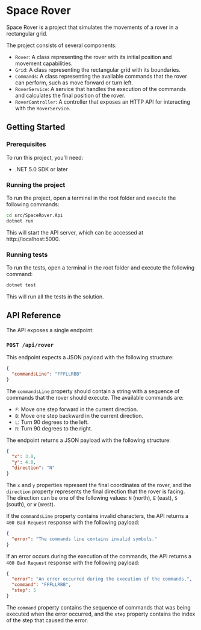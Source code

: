 # Space Rover

Space Rover is a project that simulates the movements of a rover in a rectangular grid.

The project consists of several components:

- `Rover`: A class representing the rover with its initial position and movement capabilities.
- `Grid`: A class representing the rectangular grid with its boundaries.
- `Commands`: A class representing the available commands that the rover can perform, such as move forward or turn left.
- `RoverService`: A service that handles the execution of the commands and calculates the final position of the rover.
- `RoverController`: A controller that exposes an HTTP API for interacting with the `RoverService`.

## Getting Started

### Prerequisites

To run this project, you'll need:

- .NET 5.0 SDK or later

### Running the project

To run the project, open a terminal in the root folder and execute the following commands:

```sh
cd src/SpaceRover.Api
dotnet run
```

This will start the API server, which can be accessed at http://localhost:5000.

### Running tests

To run the tests, open a terminal in the root folder and execute the following command:

```sh
dotnet test
```

This will run all the tests in the solution.

## API Reference

The API exposes a single endpoint:

### `POST /api/rover`

This endpoint expects a JSON payload with the following structure:

```json
{
  "commandsLine": "FFFLLRBB"
}
```

The `commandsLine` property should contain a string with a sequence of commands that the rover should execute. The available commands are:

- `F`: Move one step forward in the current direction.
- `B`: Move one step backward in the current direction.
- `L`: Turn 90 degrees to the left.
- `R`: Turn 90 degrees to the right.

The endpoint returns a JSON payload with the following structure:

```json
{
  "x": 3.0,
  "y": 4.0,
  "direction": "N"
}
```

The `x` and `y` properties represent the final coordinates of the rover, and the `direction` property represents the final direction that the rover is facing. The direction can be one of the following values: `N` (north), `E` (east), `S` (south), or `W` (west).

If the `commandsLine` property contains invalid characters, the API returns a `400 Bad Request` response with the following payload:

```json
{
  "error": "The commands line contains invalid symbols."
}
```

If an error occurs during the execution of the commands, the API returns a `400 Bad Request` response with the following payload:

```json
{
  "error": "An error occurred during the execution of the commands.",
  "command": "FFFLLRBB",
  "step": 5
}
```

The `command` property contains the sequence of commands that was being executed when the error occurred, and the `step` property contains the index of the step that caused the error.